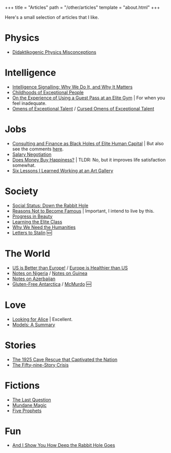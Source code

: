 +++
title = "Articles"
path = "/other/articles"
template = "about.html"
+++

Here's a small selection of articles that I like.

# Physics

* [Didaktikogenic Physics Misconceptions](https://dsimanek.vialattea.net/scenario/miscon.htm) 

# Intelligence

* [Intelligence Signalling: Why We Do It, and Why It Matters](https://www.youtube.com/watch?v=Zk6uHi_Rdm4) 
* [Childhoods of Exceptional People](https://www.henrikkarlsson.xyz/p/childhoods) 
* [On the Experience of Using a Guest Pass at an Elite Gym](https://www.applieddivinitystudies.com/gym/)  | For when you feel inadequate.
* [Omens of Exceptional Talent](https://guzey.com/talent/) /  [Cursed Omens of Exceptional Talent](https://guzey.com/cursed-talent/) 

# Jobs

* [Consulting and Finance as Black Holes of Elite Human Capital](https://passingtime.substack.com/p/valuable-but-not-productive)  | But also see the comments [here](https://old.reddit.com/r/slatestarcodex/comments/1h54laf/consulting_finance_as_black_holes_of_elite_human/). 
* [Salary Negotiation](https://www.kalzumeus.com/2012/01/23/salary-negotiation/) 
* [Does Money Buy Happiness?](https://www.maximumtruth.org/p/data-dive-money-does-not-buy-much) | TLDR: No, but it improves life satisfaction somewhat.
* [Six Lessons I Learned Working at an Art Gallery](https://www.henrikkarlsson.xyz/p/art-gallery) 

# Society 

* [Social Status: Down the Rabbit Hole](https://meltingasphalt.com/social-status-down-the-rabbit-hole/) 
* [Reasons Not to Become Famous](https://tim.blog/2020/02/02/reasons-to-not-become-famous/)  | Important, I intend to live by this.
* [Progress in Beauty](https://gwern.net/beauty) 
* [Learning the Elite Class](https://aella.substack.com/p/learning-the-elite-class) 
* [Why We Need the Humanities](https://acoup.blog/2020/07/03/collections-the-practical-case-on-why-we-need-the-humanities/) 
* [Letters to Stalin](https://journals.openedition.org/monderusse/8185) 🆕

# The World

* [US is Better than Europe!](https://walkingtheworld.substack.com/p/us-is-better-than-europe) / [Europe is Healthier than US](https://walkingtheworld.substack.com/p/europe-is-healthier-than-us) 
* [Notes on Nigeria](https://mattlakeman.org/2023/05/09/notes-on-nigeria/) / [Notes on Guinea](https://mattlakeman.org/2023/11/07/notes-on-guinea/)
* [Notes on Azerbaijan](https://avrasya.substack.com/p/notes-on-azerbaijan-part-i) 
* [Gluten-Free Antarctica](https://idlewords.com/2018/12/gluten_free_antarctica.htm) / [McMurdo](https://idlewords.com/2016/05/shuffleboard_at_mcmurdo.htm) 🆕

# Love

* [Looking for Alice](https://www.henrikkarlsson.xyz/p/looking-for-alice) | Excellent.
* [Models: A Summary](https://thingofthings.wordpress.com/2018/05/25/models-a-summary/) 

# Stories 

* [The 1925 Cave Rescue that Captivated the Nation](https://www.mentalfloss.com/article/544782/1925-cave-rescue-that-captivated-the-united-states-floyd-collins) 
* [The Fifty-nine-Story Crisis](https://archive.is/BC2Ix)


# Fictions

* [The Last Question](https://users.ece.cmu.edu/~gamvrosi/thelastq.html)
* [Mundane Magic](https://www.readthesequences.com/Mundane-Magic) 
* [Five Prophets](https://samkriss.substack.com/p/five-prophets) 

# Fun

* [And I Show You How Deep the Rabbit Hole Goes](https://slatestarcodex.com/2015/06/02/and-i-show-you-how-deep-the-rabbit-hole-goes/) 
